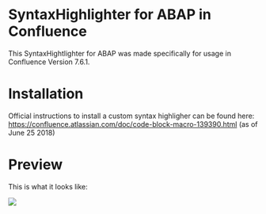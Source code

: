 # SyntaxHighlighter for ABAP in Confluence
This SyntaxHightlighter for ABAP was made specifically for usage in Confluence Version 7.6.1.

# Installation
Official instructions to install a custom syntax highligher can be found here:
https://confluence.atlassian.com/doc/code-block-macro-139390.html (as of June 25 2018)

# Preview
This is what it looks like:

![](https://i.imgur.com/wM5mkBY.png)
